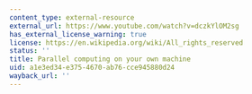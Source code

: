 ```yaml
---
content_type: external-resource
external_url: https://www.youtube.com/watch?v=dczkYlOM2sg
has_external_license_warning: true
license: https://en.wikipedia.org/wiki/All_rights_reserved
status: ''
title: Parallel computing on your own machine
uid: a1e3ed34-e375-4670-ab76-cce945880d24
wayback_url: ''
---
```

